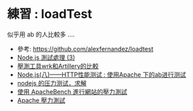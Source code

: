 # 練習 : loadTest

似乎用 ab 的人比較多 ....

* 參考: https://github.com/alexfernandez/loadtest
* [Node.js 測試處理 (3)](http://leoyeh.me:8080/2014/11/05/Node-js-%E6%B8%AC%E8%A9%A6%E8%99%95%E7%90%86-3/)
* [壓測工具wrk和Artillery的比較](https://hk.saowen.com/a/c6cf362c1a1640eeb5c03c1289922592c3d86e19ced9c30988a24fe557dd623f)
* [Node.js(八)——HTTP性能测试 : 使用Apache 下的ab进行测试](http://blog.51cto.com/mazongfei/1909817)
* [nodejs 的压力测试，求解](https://segmentfault.com/q/1010000000193764)
* [使用 ApacheBench 進行網站的壓力測試](https://blog.miniasp.com/post/2008/06/30/Using-ApacheBench-ab-to-to-Web-stress-test.aspx)
* [Apache 壓力測試](https://blog.longwin.com.tw/2005/08/apache_ab_test_performance/)

